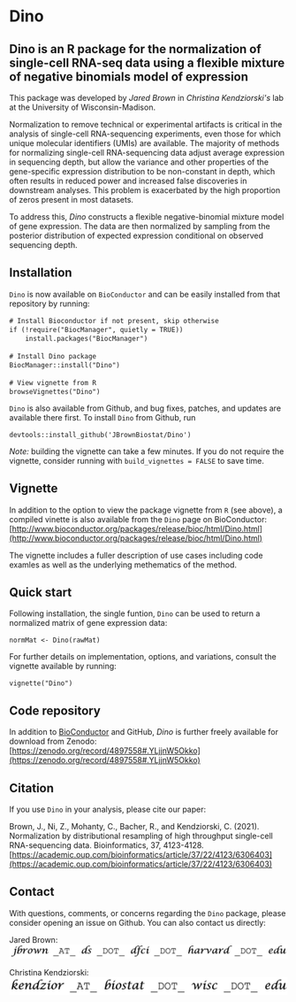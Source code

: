# Dino
## Dino is an R package for the normalization of single-cell RNA-seq data using a flexible mixture of negative binomials model of expression

This package was developed by *Jared Brown* in *Christina Kendziorski's* lab at the University of Wisconsin-Madison.

Normalization to remove technical or experimental artifacts is critical in the analysis of single-cell RNA-sequencing experiments, even those for which unique molecular identifiers (UMIs) are available. The majority of methods for normalizing single-cell RNA-sequencing data adjust average expression in sequencing depth, but allow the variance and other properties of the gene-specific expression distribution to be non-constant in depth, which often results in reduced power and increased false discoveries in downstream analyses. This problem is exacerbated by the high proportion of zeros present in most datasets.

To address this, *Dino* constructs a flexible negative-binomial mixture model of gene expression. The data are then normalized by sampling from the posterior distribution of expected expression conditional on observed sequencing depth.

## Installation

`Dino` is now available on `BioConductor` and can be easily installed from that repository by running:

```
# Install Bioconductor if not present, skip otherwise
if (!require("BiocManager", quietly = TRUE))
    install.packages("BiocManager")

# Install Dino package
BiocManager::install("Dino")

# View vignette from R
browseVignettes("Dino")
```

`Dino` is also available from Github, and bug fixes, patches, and updates are available there first. To install `Dino` from Github, run

```
devtools::install_github('JBrownBiostat/Dino')
```

*Note:* building the vignette can take a few minutes. If you do not require the vignette, consider running with `build_vignettes = FALSE` to save time.

## Vignette

In addition to the option to view the package vignette from `R` (see above), a compiled vinette is also available from the `Dino` page on BioConductor: [http://www.bioconductor.org/packages/release/bioc/html/Dino.html](http://www.bioconductor.org/packages/release/bioc/html/Dino.html)

The vignette includes a fuller description of use cases including code examles as well as the underlying methematics of the method.

## Quick start

Following installation, the single funtion, `Dino` can be used to return a normalized matrix of gene expression data:

```
normMat <- Dino(rawMat)
```

For further details on implementation, options, and variations, consult the vignette available by running:

```
vignette("Dino")
```

## Code repository

In addition to [BioConductor](http://www.bioconductor.org/packages/release/bioc/html/Dino.html) and GitHub, *Dino* is further freely available for download from Zenodo:
[https://zenodo.org/record/4897558#.YLjjnW5Okko](https://zenodo.org/record/4897558#.YLjjnW5Okko)

## Citation

If you use `Dino` in your analysis, please cite our paper:

Brown, J., Ni, Z., Mohanty, C., Bacher, R., and Kendziorski, C. (2021). Normalization by distributional resampling of high throughput single-cell RNA-sequencing data. Bioinformatics, 37, 4123-4128. [https://academic.oup.com/bioinformatics/article/37/22/4123/6306403](https://academic.oup.com/bioinformatics/article/37/22/4123/6306403)

## Contact

With questions, comments, or concerns regarding the `Dino` package, please consider opening an issue on Github. You can also contact us directly:

Jared Brown: ![](/vignettes/JBrownEmail.jpg)

Christina Kendziorski: ![](/vignettes/CKendzEmail.jpg)
